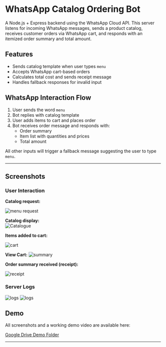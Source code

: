 
# WhatsApp Catalog Ordering Bot

A Node.js + Express backend using the WhatsApp Cloud API. This server listens for incoming WhatsApp messages, sends a product catalog, receives customer orders via WhatsApp cart, and responds with an itemized order summary and total amount.



## Features

- Sends catalog template when user types `menu`
- Accepts WhatsApp cart-based orders
- Calculates total cost and sends receipt message
- Handles fallback responses for invalid input




## WhatsApp Interaction Flow

1. User sends the word `menu`
2. Bot replies with catalog template
3. User adds items to cart and places order
4. Bot receives order message and responds with:
   - Order summary
   - Item list with quantities and prices
   - Total amount

All other inputs will trigger a fallback message suggesting the user to type `menu`.

---
## Screenshots

### User Interaction

**Catalog request:**

![menu request](screenshots/ss1.jpg)

**Catalog display:**  
![Catalogue](screenshots/ss2.jpg)

**Items added to cart:** 

![cart](screenshots/ss3.jpg)


**View Cart:**
![summary](screenshots/ss4.jpg)

**Order summary received (receipt):**

![receipt](screenshots/ss5.jpg)

### Server Logs
![logs](screenshots/ss6.jpg)
![logs](screenshots/ss7.jpg)




## Demo

All screenshots and a working demo video are available here:

[Google Drive Demo Folder](https://drive.google.com/drive/folder/YOUR_FOLDER_ID)


---






